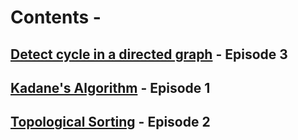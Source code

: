 #  Contents -

## [Detect cycle in a directed graph](https://github.com/arunkalher/Code-some-Code/tree/main/DSA/episode3)    -   Episode 3
## [Kadane's Algorithm](https://github.com/arunkalher/Code-some-Code/tree/main/DSA/episode1)    -   Episode 1
## [Topological Sorting](https://github.com/arunkalher/Code-some-Code/tree/main/DSA/episode2)    -   Episode 2

 
